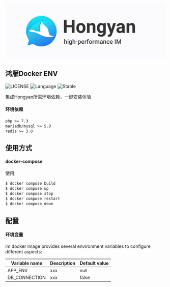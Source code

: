 ![鸿雁logo](assets/logo.png)

## 鸿雁Docker ENV
![LICENSE](https://img.shields.io/badge/License-MIT-orange)
![Language](https://img.shields.io/badge/Language-shell-blue.svg)
![Stable](https://img.shields.io/badge/Stable-v1.0.0-brightgreen.svg)

集成Hongyan所需环境依赖，一键安装体验

#### 环境依赖

```
php >= 7.3
mariadb/mysql >= 5.0
redis >= 3.0
```

## 使用方式

#### docker-compose

使用:

```
$ docker compose build
$ docker compose up
$ docker compose stop
$ docker compose restart
$ docker compose down
```

## 配置

#### 环境变量

im docker image provides several environment variables to configure different aspects:

| Variable name                       | Description                                                               | Default value
| ----------------------------------- | --------------------------------                                          | -------------------
| APP_ENV                            | xxx | null
| DB_CONNECTION                   | xxx                                                         | false
